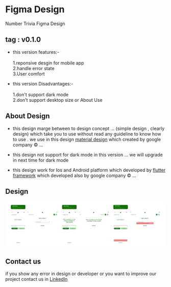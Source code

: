 # Figma Design

Number Trivia Figma Design

## tag : v0.1.0

* this version features:-
  <br><br>  1.reponsive desgin for mobile app
  <br>  2.handle error state
  <br>  3.User comfort


* this version Disadvantages:-
  <br><br>  1.don't support dark mode
  <br>  2.don't support desktop size or About Use

## About Design

* this design marge between to design concept ... (simple design , clearly design) which take you to
  use without read any guideline to know how to use .
  we use in this design [material design](https://m3.material.io/) which created by google company
  © ...

* this design not support for dark mode in this version ... we will upgrade in next time for dark
  mode

* this design work for Ios and Android platform which developed
  by [flutter framework](https://flutter.dev/) which developed also by google company © ...

## Design

![frames image](Number%20Trivia%20(v0.1.0).svg)

## Contact us

if you show any error in design or developer or you want to improve our project contact us
in [LinkedIn](https://www.linkedin.com/in/abdulrahman-alkhawwam-481717279/) 

